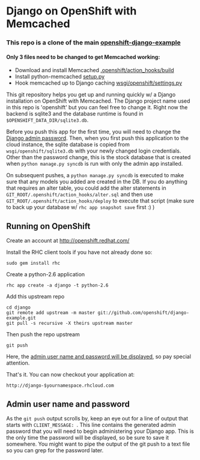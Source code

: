 Django on OpenShift with Memcached
==================================

### This repo is a clone of the main [openshift-django-example](https://github.com/openshift/django-example)
#### Only 3 files need to be changed to get Memcached working:
+ Download and install Memcached [.openshift/action_hooks/build](https://github.com/iepathos/django-memcached-openshift/blob/master/.openshift/action_hooks/build#L10)
+ Install python-memcached [setup.py](https://github.com/iepathos/django-memcached-openshift/blob/master/setup.py#L12)
+ Hook memcached up to Django caching [wsgi/openshift/settings.py](https://github.com/iepathos/django-memcached-openshift/blob/master/wsgi/openshift/settings.py#L167)

This git repository helps you get up and running quickly w/ a Django
installation on OpenShift with Memcached.  The Django project name 
used in this repo is 'openshift' but you can feel free to change it. Right now the backend is sqlite3 and the database runtime is found in `$OPENSHIFT_DATA_DIR/sqlite3.db`.

Before you push this app for the first time, you will need to change
the [Django admin password](#admin-user-name-and-password).
Then, when you first push this
application to the cloud instance, the sqlite database is copied from
`wsgi/openshift/sqlite3.db` with your newly changed login
credentials. Other than the password change, this is the stock
database that is created when `python manage.py syncdb` is run with
only the admin app installed.

On subsequent pushes, a `python manage.py syncdb` is executed to make
sure that any models you added are created in the DB.  If you do
anything that requires an alter table, you could add the alter
statements in `GIT_ROOT/.openshift/action_hooks/alter.sql` and then use
`GIT_ROOT/.openshift/action_hooks/deploy` to execute that script (make
sure to back up your database w/ `rhc app snapshot save` first :) )


Running on OpenShift
--------------------

Create an account at http://openshift.redhat.com/

Install the RHC client tools if you have not already done so:
    
    sudo gem install rhc

Create a python-2.6 application

    rhc app create -a django -t python-2.6

Add this upstream repo

    cd django
    git remote add upstream -m master git://github.com/openshift/django-example.git
    git pull -s recursive -X theirs upstream master

Then push the repo upstream

    git push

Here, the [admin user name and password will be displayed](#admin-user-name-and-password), so pay
special attention.
	
That's it. You can now checkout your application at:

    http://django-$yournamespace.rhcloud.com

Admin user name and password
----------------------------
As the `git push` output scrolls by, keep an eye out for a
line of output that starts with `CLIENT_MESSAGE: `. This line
contains the generated admin password that you will need to begin
administering your Django app. This is the only time the password
will be displayed, so be sure to save it somewhere. You might want 
to pipe the output of the git push to a text file so you can grep for
the password later.

